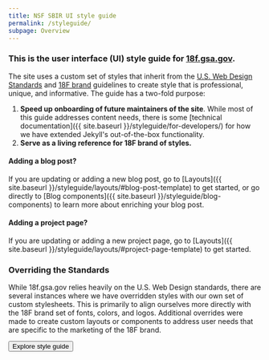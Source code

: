 ```yaml
---
title: NSF SBIR UI style guide
permalink: /styleguide/
subpage: Overview
---
```


### This is the user interface (UI) style guide for [18f.gsa.gov](18f.gsa.gov).

The site uses a custom set of styles that inherit from the [U.S. Web Design Standards](https://standards.usa.gov/) and [18F brand](https://pages.18f.gov/brand) guidelines to create style that is professional, unique, and informative. The guide has a two-fold purpose:

1. **Speed up onboarding of future maintainers of the site**.
While most of this guide addresses content needs, there is some [technical documentation]({{ site.baseurl }}/styleguide/for-developers/) for how we have extended Jekyll's out-of-the-box functionality.
2. **Serve as a living reference for 18F brand of styles.**

#### Adding a blog post?
If you are updating or adding a new blog post, go to [Layouts]({{ site.baseurl }}/styleguide/layouts/#blog-post-template) to get started, or go directly to [Blog components]({{ site.baseurl }}/styleguide/blog-components) to learn more about enriching your blog post.

#### Adding a project page?
If you are updating or adding a new project page, go to [Layouts]({{ site.baseurl }}/styleguide/layouts/#project-page-template) to get started.


### Overriding the Standards

While 18f.gsa.gov relies heavily on the U.S. Web Design standards, there are several instances where we have overridden styles with our own set of custom stylesheets. This is primarily to align ourselves more directly with the 18F brand set of fonts, colors, and logos. Additional overrides were made to create custom layouts or components to address user needs that are specific to the marketing of the 18F brand.

<a href="{{ site.baseurl }}/styleguide/layouts/">
  <button class="usa-button">Explore style guide</button>
</a>
